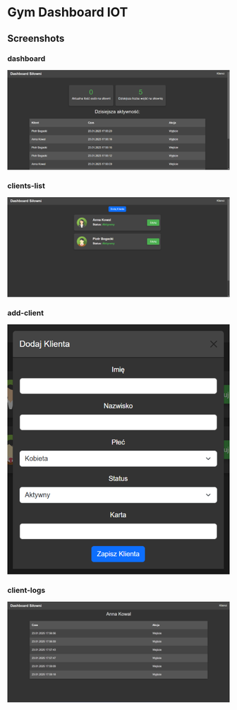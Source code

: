 # Gym Dashboard IOT

## Screenshots

### dashboard
![dashboard](https://raw.githubusercontent.com/PiotrO15/Gym-Dashboard-IOT/refs/heads/main/screenshots/dashboard.png)

### clients-list
![clients-list](https://raw.githubusercontent.com/PiotrO15/Gym-Dashboard-IOT/refs/heads/main/screenshots/clients-list.png)

### add-client
![add-client](https://raw.githubusercontent.com/PiotrO15/Gym-Dashboard-IOT/refs/heads/main/screenshots/add-client.png)

### client-logs
![client-logs](https://raw.githubusercontent.com/PiotrO15/Gym-Dashboard-IOT/refs/heads/main/screenshots/client-logs.png)




